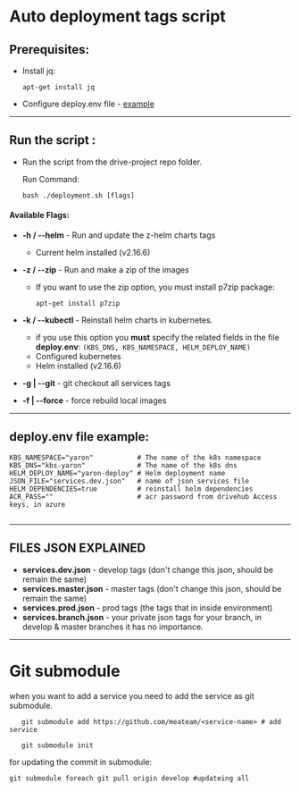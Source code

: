 # Auto deployment tags script

## Prerequisites:

- Install jq: <br>

  ```
  apt-get install jq
  ```

- Configure deploy.env file - [example](#deploy.env-file-example)

---

## Run the script :

- Run the script from the drive-project repo folder.

  Run Command:

  ```
  bash ./deployment.sh [flags]
  ```

#### Available Flags:

- **-h / --helm** - Run and update the z-helm charts tags
  - Current helm installed (v2.16.6)
- **-z / --zip** - Run and make a zip of the images

  - If you want to use the zip option, you must install p7zip package:
    ```
    apt-get install p7zip
    ```

- **-k / --kubectl** - Reinstall helm charts in kubernetes.
  - if you use this option you **must** specify the related fields in the file **deploy.env**: `(KBS_DNS, KBS_NAMESPACE, HELM_DEPLOY_NAME)`
  - Configured kubernetes
  - Helm installed (v2.16.6)
- **-g | --git** - git checkout all services tags
- **-f | --force** - force rebuild local images

---

## deploy.env file example:

```
KBS_NAMESPACE="yaron"           # The name of the k8s namespace
KBS_DNS="kbs-yaron"             # The name of the k8s dns
HELM_DEPLOY_NAME="yaron-deploy" # Helm deployment name
JSON_FILE="services.dev.json"   # name of json services file
HELM_DEPENDENCIES=true          # reinstall helm dependencies
ACR_PASS=""                     # acr password from drivehub Access keys, in azure


```

---

## FILES JSON EXPLAINED

- **services.dev.json** - develop tags (don't change this json, should be remain the same)
- **services.master.json** - master tags (don't change this json, should be remain the same)
- **services.prod.json** - prod tags (the tags that in inside environment)
- **services.branch.json** - your private json tags for your branch, in develop & master branches it has no importance.

---

# Git submodule

when you want to add a service you need to add the service as git submodule.

```
   git submodule add https://github.com/meateam/<service-name> # add service

   git submodule init
```

for updating the commit in submodule:

```
git submodule foreach git pull origin develop #updateing all
```
